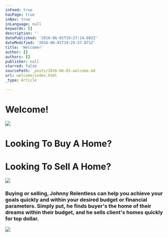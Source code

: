 ```yaml
---
inFeed: true
hasPage: true
inNav: true
inLanguage: null
keywords: []
description: ''
datePublished: '2016-06-01T19:27:14.082Z'
dateModified: '2016-06-01T19:25:37.071Z'
title: 'Welcome!'
author: []
authors: []
publisher: null
starred: false
sourcePath: _posts/2016-06-01-welcome.md
url: welcome/index.html
_type: Article

---
```

# Welcome!
![](https://imgflo.herokuapp.com/graph/vahj1ThiexotieMo/e897dfbf4b7ed88fb29197e5d0d5cde4/passthrough.jpg?height=281&input=https%3A%2F%2Fthe-grid-user-content.s3-us-west-2.amazonaws.com%2F7a0840ec-bda8-4e80-a8c7-c651e71cc00a.jpg&width=750)

# Looking To Buy A Home?

# Looking To Sell A Home?
![](https://the-grid-user-content.s3-us-west-2.amazonaws.com/7a0840ec-bda8-4e80-a8c7-c651e71cc00a.jpg)

### **Buying or selling, Johnny Relentless can help you achieve your goals quickly and within your desired budget or financial parameters. Simply put, he finds buyer's the home of their dreams within their budget, and he sells client's homes quickly for top dollar.**

![](https://imgflo.herokuapp.com/graph/vahj1ThiexotieMo/e897dfbf4b7ed88fb29197e5d0d5cde4/passthrough.jpg?height=281&input=https%3A%2F%2Fthe-grid-user-content.s3-us-west-2.amazonaws.com%2F7a0840ec-bda8-4e80-a8c7-c651e71cc00a.jpg&width=750)